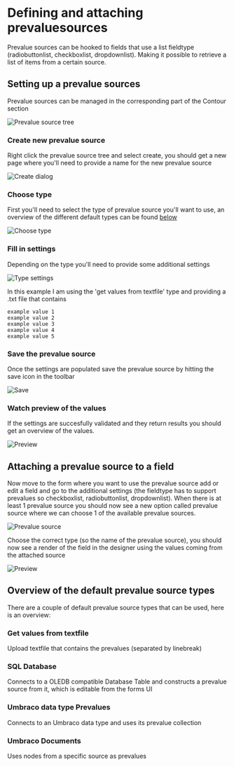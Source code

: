 # Defining and attaching prevaluesources
Prevalue sources can be hooked to fields that use a list fieldtype (radiobuttonlist, checkboxlist, dropdownlist). Making it possible to retrieve a list of items from a certain source.

## Setting up a prevalue sources
Prevalue sources can be managed in the corresponding part of the Contour section

![Prevalue source tree](prevaluesourcetree.png)

### Create new prevalue source

Right click the prevalue source tree and select create, you should get a new page where you'll need to provide a name for the new prevalue source

![Create dialog](create.png)

### Choose type
First you'll need to select the type of prevalue source you'll want to use, an overview of the different default types can be found [below](##Overviewofthedefaultprevaluesourcetypes)

![Choose type](choosetype.png)

### Fill in settings
Depending on the type you'll need to provide some additional settings

![Type settings](typesettings.png)

In this example I am using the 'get values from textfile' type and providing a .txt file that contains

	example value 1
	example value 2
	example value 3
	example value 4
	example value 5

### Save the prevalue source
Once the settings are populated save the prevalue source by hitting the save icon in the toolbar

![Save](save.png)

### Watch preview of the values
If the settings are succesfully validated and they return results you should get an overview of the values.

![Preview](preview.png)

## Attaching a prevalue source to a field
Now move to the form where you want to use the prevalue source add or edit a field and go to the additional settings (the fieldtype has to support prevalues so checkboxlist, radiobuttonlist, dropdownlist). When there is at least 1 prevalue source you should now see a new option called prevalue source where we can choose 1 of the available prevalue sources.

![Prevalue source](FieldPrevalueSource.png)

Choose the correct type (so the name of the prevalue source), you should now see a render of the field in the designer using the values coming from the attached source

![Preview](fieldpreview.png)



## Overview of the default prevalue source types
There are a couple of default prevalue source types that can be used, here is an overview:

### Get values from textfile
Upload textfile that contains the prevalues (separated by linebreak)

### SQL Database
Connects to a OLEDB compatible Database Table and constructs a prevalue source from it, which is editable from the forms UI


### Umbraco data type Prevalues
Connects to an Umbraco data type and uses its prevalue collection


### Umbraco Documents
Uses nodes from a specific source as prevalues
